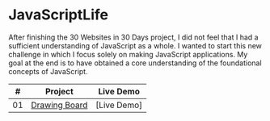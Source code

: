 # JavaScriptLife

After finishing the 30 Websites in 30 Days project, I did not feel that I had a sufficient understanding of JavaScript as a whole. I wanted to start this new challenge in which I focus solely on making JavaScript applications. My goal at the end is to have obtained a core understanding of the foundational concepts of JavaScript.

|  #  | Project                                                                                                                                 | Live Demo                                                |
| :-: | --------------------------------------------------------------------------------------------------------------------------------------- | -------------------------------------------------------- |
| 01  | [Drawing Board]()                             | [Live Demo] |



